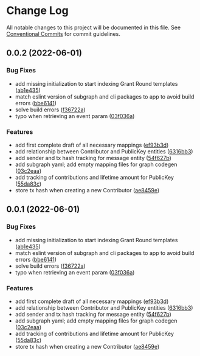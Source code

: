 # Change Log

All notable changes to this project will be documented in this file.
See [Conventional Commits](https://conventionalcommits.org) for commit guidelines.

## 0.0.2 (2022-06-01)


### Bug Fixes

* add missing initialization to start indexing Grant Round templates ([ab1e435](https://github.com/quadratic-funding/qfi/commit/ab1e435ea8dadfe107038c7e547f51c8579a33c0))
* match eslint version of subgraph and cli packages to app to avoid build errors ([bbe6141](https://github.com/quadratic-funding/qfi/commit/bbe61411060b8143809f8e6a66e94aee0ad8f3fc))
* solve build errors ([f36722a](https://github.com/quadratic-funding/qfi/commit/f36722afeeadb2a7e5d560ae0db94a4ff2e60755))
* typo when retrieving an event param ([03f036a](https://github.com/quadratic-funding/qfi/commit/03f036ae3df56c3fbeff6b060ea23f4145d04970))


### Features

* add first complete draft of all necessary mappings ([ef93b3d](https://github.com/quadratic-funding/qfi/commit/ef93b3d7b6829bbeb712b84c0abae16e753bc781))
* add relationship between Contributor and PublicKey entities ([6316bb3](https://github.com/quadratic-funding/qfi/commit/6316bb31bc64db24ada6c8699baf6c422eeccf2d))
* add sender and tx hash tracking for message entity ([54f627b](https://github.com/quadratic-funding/qfi/commit/54f627b30611d7f31abad12437398d68148b836a))
* add subgraph yaml; add empty mapping files for graph codegen ([03c2eaa](https://github.com/quadratic-funding/qfi/commit/03c2eaa435f8a3a8f4962ce2676aa0f40d136358))
* add tracking of contributions and lifetime amount for PublicKey ([55da83c](https://github.com/quadratic-funding/qfi/commit/55da83ccd61507ce589369feb2cd9bc43878a1f4))
* store tx hash when creating a new Contributor ([ae8459e](https://github.com/quadratic-funding/qfi/commit/ae8459e08d0d156cf889e69168e7c12de2273e55))





## 0.0.1 (2022-06-01)


### Bug Fixes

* add missing initialization to start indexing Grant Round templates ([ab1e435](https://github.com/quadratic-funding/qfi/commit/ab1e435ea8dadfe107038c7e547f51c8579a33c0))
* match eslint version of subgraph and cli packages to app to avoid build errors ([bbe6141](https://github.com/quadratic-funding/qfi/commit/bbe61411060b8143809f8e6a66e94aee0ad8f3fc))
* solve build errors ([f36722a](https://github.com/quadratic-funding/qfi/commit/f36722afeeadb2a7e5d560ae0db94a4ff2e60755))
* typo when retrieving an event param ([03f036a](https://github.com/quadratic-funding/qfi/commit/03f036ae3df56c3fbeff6b060ea23f4145d04970))


### Features

* add first complete draft of all necessary mappings ([ef93b3d](https://github.com/quadratic-funding/qfi/commit/ef93b3d7b6829bbeb712b84c0abae16e753bc781))
* add relationship between Contributor and PublicKey entities ([6316bb3](https://github.com/quadratic-funding/qfi/commit/6316bb31bc64db24ada6c8699baf6c422eeccf2d))
* add sender and tx hash tracking for message entity ([54f627b](https://github.com/quadratic-funding/qfi/commit/54f627b30611d7f31abad12437398d68148b836a))
* add subgraph yaml; add empty mapping files for graph codegen ([03c2eaa](https://github.com/quadratic-funding/qfi/commit/03c2eaa435f8a3a8f4962ce2676aa0f40d136358))
* add tracking of contributions and lifetime amount for PublicKey ([55da83c](https://github.com/quadratic-funding/qfi/commit/55da83ccd61507ce589369feb2cd9bc43878a1f4))
* store tx hash when creating a new Contributor ([ae8459e](https://github.com/quadratic-funding/qfi/commit/ae8459e08d0d156cf889e69168e7c12de2273e55))
